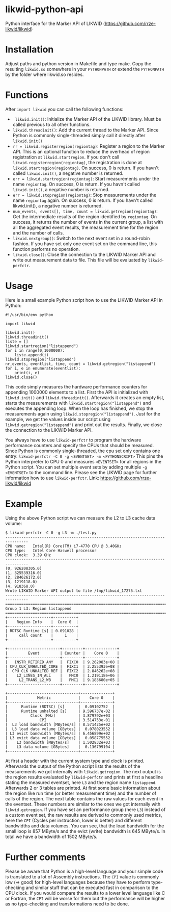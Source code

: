 # likwid-python-api
Python interface for the Marker API of LIKWID (https://github.com/rrze-likwid/likwid)

# Installation
Adjust paths and python version in Makefile and type make.
Copy the resulting `likwid.so` somewhere in your `PYTHONPATH` or extend the `PYTHONPATH` by the folder where likwid.so resides.

# Functions
After `import likwid` you can call the following functions:

- ` likwid.init()`:
Initialize the Marker API of the LIKWID library. Must be called previous to all other functions.
- `likwid.threadinit()`:
Add the current thread to the Marker API. Since Python is commonly single-threaded simply call it directly after `likwid.init()`
- `rr = likwid.registerregion(regiontag)`:
Register a region to the Marker API. This is an optional function to reduce the overhead of region registration at `likwid.startregion`. If you don't call `likwid.registerregion(regiontag)`, the registration is done at `likwid.startregion(regiontag)`. On success, 0 is return. If you havn't called `likwid.init()`, a negative number is returned.
- `err = likwid.startregion(regiontag)`:
Start measurements under the name `regiontag`. On success, 0 is return. If you havn't called `likwid.init()`, a negative number is returned.
- `err = likwid.stopregion(regiontag)`:
Stop measurements under the name `regiontag` again. On success, 0 is return. If you havn't called likwid.init(), a negative number is returned.
- `num_events, events[], time, count = likwid.getregion(regiontag)`:
Get the intermediate results of the region identified by `regiontag`. On success, it returns the number of events in the current group, a list with all the aggregated event results, the measurement time for the region and the number of calls.
- `likwid.nextgroup()`:
Switch to the next event set in a round-robin fashion. If you have set only one event set on the command line, this function performs no operation.
- `likwid.close()`:
Close the connection to the LIKWID Marker API and write out measurement data to file. This file will be evaluated by `likwid-perfctr`.

# Usage
Here is a small example Python script how to use the LIKWID Marker API in Python:
```
#!/usr/bin/env python

import likwid

likwid.init()
likwid.threadinit()
liste = []
likwid.startregion("listappend")
for i in range(0,1000000):
    liste.append(i)
likwid.stopregion("listappend")
nr_events, eventlist, time, count = likwid.getregion("listappend")
for i, e in enumerate(eventlist):
    print(i, e)
likwid.close()
```
This code simply measures the hardware performance counters for appending 1000000 elements to a list. First the API is initialized with `likwid.init()` and `likwid.threadinit()`. Afterwards it creates an empty list, starts the measurements with `likwid.startregion("listappend")` and executes the appending loop. When the loop has finished, we stop the measurements again using `likwid.stopregion("listappend")`. Just for the example, we get the values inside our script using `likwid.getregion("listappend")` and print out the results. Finally, we close the connection to the LIKWID Marker API.

You always have to use `likwid-perfctr` to program the hardware performance counters and specify the CPUs that should be measured. Since Python is commonly single-threaded, the cpu set only contains one entry:
`likwid-perfctr -C 0 -g <EVENTSET> -m <PYTHONSCRIPT>`
This pins the Python interpreter to CPU 0 and measures `<EVENTSET>` for all regions in the Python script. You can set multiple event sets by adding multiple `-g <EVENTSET>` to the command line. Please see the LIKWID page for further information how to use `likwid-perfctr`. Link: https://github.com/rrze-likwid/likwid

# Example
Using the above Python script we can measure the L2 to L3 cache data volume:
```
$ likwid-perfctr -C 0 -g L3 -m ./test.py
--------------------------------------------------------------------------------
CPU name:	Intel(R) Core(TM) i7-4770 CPU @ 3.40GHz
CPU type:	Intel Core Haswell processor
CPU clock:	3.39 GHz
--------------------------------------------------------------------------------
(0, 926208305.0)
(1, 325539316.0)
(2, 284626172.0)
(3, 1219118.0)
(4, 918368.0)
Wrote LIKWID Marker API output to file /tmp/likwid_17275.txt
--------------------------------------------------------------------------------
================================================================================
Group 1 L3: Region listappend
================================================================================
+-------------------+----------+
|    Region Info    |  Core 0  |
+-------------------+----------+
| RDTSC Runtime [s] | 0.091028 |
|     call count    |     1    |
+-------------------+----------+

+-----------------------+---------+--------------+
|         Event         | Counter |    Core 0    |
+-----------------------+---------+--------------+
|   INSTR_RETIRED_ANY   |  FIXC0  | 9.262083e+08 |
| CPU_CLK_UNHALTED_CORE |  FIXC1  | 3.255393e+08 |
|  CPU_CLK_UNHALTED_REF |  FIXC2  | 2.846262e+08 |
|    L2_LINES_IN_ALL    |   PMC0  | 1.219118e+06 |
|     L2_TRANS_L2_WB    |   PMC1  | 9.183680e+05 |
+-----------------------+---------+--------------+

+-------------------------------+--------------+
|             Metric            |    Core 0    |
+-------------------------------+--------------+
|      Runtime (RDTSC) [s]      |  0.09102752  |
|      Runtime unhalted [s]     | 9.596737e-02 |
|          Clock [MHz]          | 3.879792e+03 |
|              CPI              | 3.514753e-01 |
|  L3 load bandwidth [MBytes/s] | 8.571425e+02 |
|  L3 load data volume [GBytes] |  0.078023552 |
| L3 evict bandwidth [MBytes/s] | 6.456899e+02 |
| L3 evict data volume [GBytes] |  0.058775552 |
|    L3 bandwidth [MBytes/s]    | 1.502832e+03 |
|    L3 data volume [GBytes]    |  0.136799104 |
+-------------------------------+--------------+
```
At first a header with the current system type and clock is printed. Afterwards the output of the Python script lists the results of the measurements we got internally with `likwid.getregion`. The next output is the region results evaluated by `likwid-perfctr` and prints at first a headline stating the measured eventset, here `L3` and the region name `listappend`. Afterwards 2 or 3 tables are printed. At first some basic information about the region like run time (or better measurement time) and the number of calls of the region. The next table contains the raw values for each event in the eventset. These numbers are similar to the ones we got internally with `likwid.getregion`. If you have set an performance group (here `L3`) instead of a custom event set, the raw results are derived to commonly used metrics, here the `CPI` (Cycles per instruction, lower is better) and different bandwidths and data volumes. You can see, that the load bandwidth for the small loop is 857 MByte/s and the evict (write) bandwidth is 645 MByte/s. In total we have a bandwidth of 1502 MByte/s.

# Further comments
Please be aware that Python is a high-level language and your simple code is translated to a lot of Assembly instructions. The `CPI` value is commonly low (=> good) for high-level languages because they have to perform type-checking and similar stuff that can be executed fast in comparison to the CPU clock. If you would compare the results to a lower level language like C or Fortran, the `CPI` will be worse for them but the performance will be higher as no type-checking and transformations need to be done.
